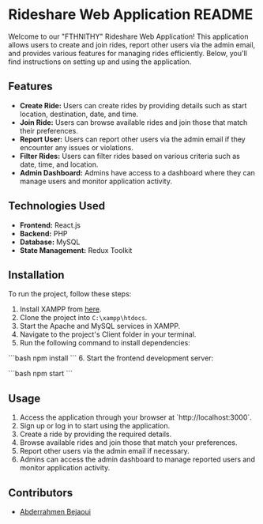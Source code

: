 # Rideshare Web Application README

Welcome to our "FTHNITHY" Rideshare Web Application! This application allows users to create and join rides, report other users via the admin email, and provides various features for managing rides efficiently. Below, you'll find instructions on setting up and using the application.

## Features

- **Create Ride:** Users can create rides by providing details such as start location, destination, date, and time.
- **Join Ride:** Users can browse available rides and join those that match their preferences.
- **Report User:** Users can report other users via the admin email if they encounter any issues or violations.
- **Filter Rides:** Users can filter rides based on various criteria such as date, time, and location.
- **Admin Dashboard:** Admins have access to a dashboard where they can manage users and monitor application activity.

## Technologies Used

- **Frontend:** React.js
- **Backend:** PHP
- **Database:** MySQL
- **State Management:** Redux Toolkit

## Installation

To run the project, follow these steps:

1. Install XAMPP from [here](https://www.apachefriends.org/index.html).
2. Clone the project into `C:\xampp\htdocs`.
3. Start the Apache and MySQL services in XAMPP.
4. Navigate to the project's Client folder in your terminal.
5. Run the following command to install dependencies:

\`\`\`bash
npm install
\`\`\`
6. Start the frontend development server:

\`\`\`bash
npm start
\`\`\`

## Usage

1. Access the application through your browser at \`http://localhost:3000\`.
2. Sign up or log in to start using the application.
3. Create a ride by providing the required details.
4. Browse available rides and join those that match your preferences.
5. Report other users via the admin email if necessary.
6. Admins can access the admin dashboard to manage reported users and monitor application activity.

## Contributors

- [Abderrahmen Bejaoui]([https://github.com/johndoe](https://github.com/abderbj))
